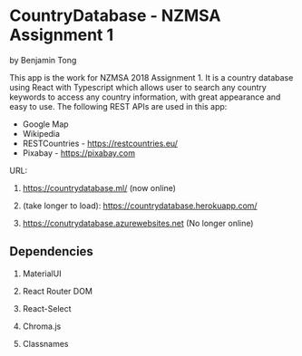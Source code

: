 # CountryDatabase - NZMSA Assignment 1
by Benjamin Tong

This app is the work for NZMSA 2018 Assignment 1. It is a country database using React with Typescript which allows user to search any country keywords to access any country information, with great appearance and easy to use. The following REST APIs are used in this app:

* Google Map
* Wikipedia
* RESTCountries - https://restcountries.eu/
* Pixabay - https://pixabay.com

URL:
1. https://countrydatabase.ml/ (now online)

2. (take longer to load): https://countrydatabase.herokuapp.com/

3. https://conutrydatabase.azurewebsites.net (No longer online)

## Dependencies

1. MaterialUI

2. React Router DOM

3. React-Select

4. Chroma.js

5. Classnames